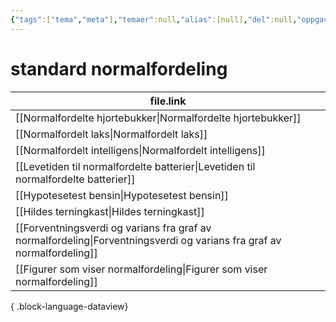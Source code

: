 ```yaml
---
{"tags":["tema","meta"],"temaer":null,"alias":[null],"del":null,"oppgave":null,"fag":null,"eksamen":null,"dg-publish":true,"title":"standard normalfordeling","date":"2023-06-01","modified":"2023-06-01","permalink":"/temaer/standard-normalfordeling/","dgPassFrontmatter":true}
---
```



# standard normalfordeling
| file.link                                                                                                                 |
| ------------------------------------------------------------------------------------------------------------------------- |
| [[Normalfordelte hjortebukker\|Normalfordelte hjortebukker]]                                                           |
| [[Normalfordelt laks\|Normalfordelt laks]]                                                                             |
| [[Normalfordelt intelligens\|Normalfordelt intelligens]]                                                               |
| [[Levetiden til normalfordelte batterier\|Levetiden til normalfordelte batterier]]                                     |
| [[Hypotesetest bensin\|Hypotesetest bensin]]                                                                           |
| [[Hildes terningkast\|Hildes terningkast]]                                                                             |
| [[Forventningsverdi og varians fra graf av normalfordeling\|Forventningsverdi og varians fra graf av normalfordeling]] |
| [[Figurer som viser normalfordeling\|Figurer som viser normalfordeling]]                                               |

{ .block-language-dataview}
